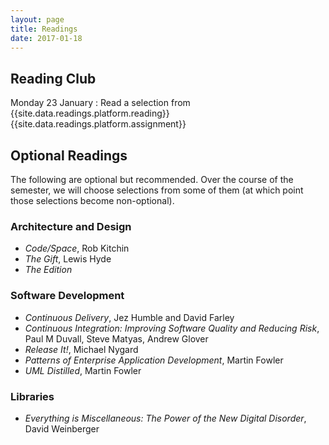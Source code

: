 ```yaml
---
layout: page
title: Readings
date: 2017-01-18
---
```


## Reading Club

Monday 23 January
: Read a selection from {{site.data.readings.platform.reading}}{{site.data.readings.platform.assignment}}

## Optional Readings

The following are optional but recommended.
Over the course of the semester, we will choose selections from some of them (at which point those selections become
non-optional).

### Architecture and Design

* *Code/Space*, Rob Kitchin
* *The Gift*, Lewis Hyde
* *The Edition*

### Software Development

* *Continuous Delivery*, Jez Humble and David Farley
* *Continuous Integration: Improving Software Quality and Reducing Risk*, Paul M Duvall, Steve Matyas, Andrew Glover
* *Release It!*, Michael Nygard
* *Patterns of Enterprise Application Development*, Martin Fowler
* *UML Distilled*, Martin Fowler

### Libraries

* *Everything is Miscellaneous: The Power of the New Digital Disorder*, David Weinberger

